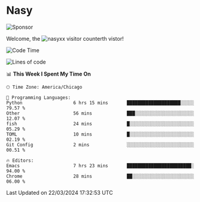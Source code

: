# Nasy

<!--
<p align="center">
<img height="200" src="https://github-readme-stats.vercel.app/api?username=nasyxx&count_private=true&show_icons=true&theme=dracula&include_all_commits=true"/>
<img height="200" src="https://github-readme-stats.vercel.app/api/top-langs/?username=nasyxx&theme=dracula&hide=html,jupyter+notebook&count_private=true&show_icons=true"/>
</p>

  
----------------
-->

![Sponsor](https://img.shields.io/static/v1.svg?label=Sponsor&message=%E2%9D%A4&logo=GitHub&style=flat&color=pink)
 
Welcome, the ![nasyxx visitor counter](https://count.getloli.com/get/@nasyxx?theme=rule34)th vistor!
 
<!--START_SECTION:waka-->
![Code Time](http://img.shields.io/badge/Code%20Time-4%2C360%20hrs%2011%20mins-blue)

![Lines of code](https://img.shields.io/badge/From%20Hello%20World%20I%27ve%20Written-6.3%20million%20lines%20of%20code-blue)

📊 **This Week I Spent My Time On** 

```text
🕑︎ Time Zone: America/Chicago

💬 Programming Languages: 
Python                   6 hrs 15 mins       ████████████████████░░░░░   79.57 % 
Other                    56 mins             ███░░░░░░░░░░░░░░░░░░░░░░   12.07 % 
fish                     24 mins             █░░░░░░░░░░░░░░░░░░░░░░░░   05.29 % 
TOML                     10 mins             █░░░░░░░░░░░░░░░░░░░░░░░░   02.19 % 
Git Config               2 mins              ░░░░░░░░░░░░░░░░░░░░░░░░░   00.51 % 

🔥 Editors: 
Emacs                    7 hrs 23 mins       ████████████████████████░   94.00 % 
Chrome                   28 mins             ██░░░░░░░░░░░░░░░░░░░░░░░   06.00 % 
```


 Last Updated on 22/03/2024 17:32:53 UTC
<!--END_SECTION:waka-->

<!-- ![visitors](https://visitor-badge.laobi.icu/badge?page_id=nasyxx.nasyxx) -->
